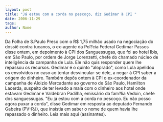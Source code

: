 ```yaml
---
layout: post
title: "Já estou com a corda no pescoço, diz Gedimar à CPI "
date: 2006-11-29
tags: 
author: None
---
```

Da Folha de S.Paulo
Preso com o R$ 1,75 milhão usado na negociação do dossiê contra tucanos, o ex-agente da Pol?cia Federal Gedimar Passos disse ontem, em depoimento à CPI dos Sanguessugas, que foi ao hotel Ibis, em São Paulo, por ordem de Jorge Lorenzetti, chefe do chamado núcleo de inteligência da campanha de Lula. Ele não quis responder quem lhe repassou os recursos.
Gedimar é o quinto \"aloprado\", como Lula apelidou os envolvidos no caso ao tentar desvincular-se dele, a negar à CPI saber a origem do dinheiro.
Também depôs ontem à CPI o ex-coordenador da campanha de Aloizio Mercadante ao governo de São Paulo, Hamilton Lacerda, suspeito de ter levado a mala com o dinheiro aos hotel onde estavam Gedimar e Valdebran Padilha, emissário da fam?lia Vedoin, chefe dos sanguessugas.
\"Eu já estou com a corda no pescoço. Eu não posso agora puxar a corda\", disse Gedimar em resposta ao deputado Fernando Gabeira (PV-RJ), que insistia em saber o nome de quem havia lhe repassado o dinheiro.
Leia mais aqui (assinantes). 